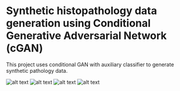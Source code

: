 # Synthetic histopathology data generation using Conditional Generative Adversarial Network (cGAN)
 This project uses conditional GAN with auxiliary classifier to generate synthetic pathology data. 

![alt text](https://github.com/omayrkhan/gan_pcam/blob/master/images/real-synthetic.png)
![alt text](https://github.com/omayrkhan/gan_pcam/blob/master/images/discriminator.png)
![alt text](https://github.com/omayrkhan/gan_pcam/blob/master/images/generator.png)
![alt text](https://github.com/omayrkhan/gan_pcam/blob/master/images/gan.png)
